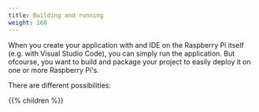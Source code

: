```yaml
---
title: Building and running
weight: 160
---
```


When you create your application with and IDE on the Raspberry Pi itself (e.g. with Visual Studio Code), you can simply
run the application. But ofcourse, you want to build and package your project to easily deploy it on one or more Raspberry
Pi's.

There are different possibilities:

{{% children %}}